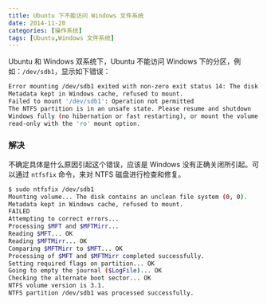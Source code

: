 ```yaml
---
title: Ubuntu 下不能访问 Windows 文件系统
date: 2014-11-20
categories: [操作系统]
tags: [Ubuntu,Windows 文件系统]
---
```


Ubuntu 和 Windows 双系统下，Ubuntu 不能访问 Windows 下的分区，例如：`/dev/sdb1`，显示如下错误：
```bash
Error mounting /dev/sdb1 exited with non-zero exit status 14: The disk contains an unclean file system (0, 0).
Metadata kept in Windows cache, refused to mount.
Failed to mount '/dev/sdb1': Operation not permitted
The NTFS partition is in an unsafe state. Please resume and shutdown
Windows fully (no hibernation or fast restarting), or mount the volume
read-only with the 'ro' mount option.
```

### 解决

不确定具体是什么原因引起这个错误，应该是 Windows 没有正确关闭所引起。可以通过 `ntfsfix` 命令，来对 NTFS 磁盘进行检查和修复。

```bash
$ sudo ntfsfix /dev/sdb1
Mounting volume... The disk contains an unclean file system (0, 0).
Metadata kept in Windows cache, refused to mount.
FAILED
Attempting to correct errors...
Processing $MFT and $MFTMirr...
Reading $MFT... OK
Reading $MFTMirr... OK
Comparing $MFTMirr to $MFT... OK
Processing of $MFT and $MFTMirr completed successfully.
Setting required flags on partition... OK
Going to empty the journal ($LogFile)... OK
Checking the alternate boot sector... OK
NTFS volume version is 3.1.
NTFS partition /dev/sdb1 was processed successfully.
```
